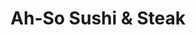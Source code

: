 ---
layout: place
title: "Ah-So Sushi & Steak"
permalink: /arizona/phoenix/ah-so-sushi-steak.html
stateAbbr: AZ
stateName: Arizona
cityName: Phoenix
seo:
  name: "Ah-So Sushi & Steak"
  type: Restaurant
  links: null
description: "Ah-So Sushi & Steak serves delicious sushi in Phoenix, Arizona. Try fresh Japanese dishes for a great dining experience. "
place_id: ChIJfbEm9L1lK4cRr9RffmW0was
photos:
  - name: >-
      places/ChIJfbEm9L1lK4cRr9RffmW0was/photos/AeeoHcJ_v-yZy2H9LY5YrQWpWmSuxy5jyWg1uwBSXx9Gan43p2MP-DjBjWiGCdRVDab5qp1OdW4TwmrpcSwd5QVX2M0IMvytVgnJo_jxJyCaA4fdX1YVZKhwB7c3bmO2KWExKK8GYW6LjRBFGJpfKHywCz4YHPaW2AvXtv23vh6-L8yGPfT-tH5u-8MDy5Gxbt1BuIoinFzL-ms1h3CzaonWPIaB_uc9EE5Vti4wdHUM1KjObvq0Om_FPsCfqZ08GZdsNffVdrDBfPJf8iCfcy2Ty01ydONwiSeW627GWkkMU_ZzS9yO_NEiHkuHuz42bx3tSLJZRVEantph1iM6qPtNd5InilU0tdFmNz-RCWGnr8AAzZS2I8FOxDivqYr5laABROLNLdnftB3pdcYsOz1fN5_UGNPJodAp4BlX0niBW9zhxFjS
    widthPx: 4800
    heightPx: 2700
    authorAttributions:
      - displayName: Walter Gonzalez
        uri: https://maps.google.com/maps/contrib/107864719891715444048
        photoUri: >-
          https://lh3.googleusercontent.com/a/ACg8ocIKM9j0-mlFb-Vz6hXSNUA5IKIefVgOr4xdXw6tykmeru7_9Q=s100-p-k-no-mo
    flagContentUri: >-
      https://www.google.com/local/imagery/report/?cb_client=maps_api_places.places_api&image_key=!1e10!2sCIHM0ogKEICAgIDEn7Dv2QE&hl=en-US
    googleMapsUri: >-
      https://www.google.com/maps/place//data=!3m4!1e2!3m2!1sCIHM0ogKEICAgIDEn7Dv2QE!2e10!4m2!3m1!1s0x872b65bdf426b17d:0xabc1b4657e5fd4af
  - name: >-
      places/ChIJfbEm9L1lK4cRr9RffmW0was/photos/AeeoHcJLkScAHJ6j1FBcOXpBrghaKke2FJQecvlb4y9MFxDLD3pAoZ4MBpzJ1a_yhCaoAyBcPee6XRP-TeTR9vyNNrFwrNbqDDLuWQvip6ht-PYll9x0L2mqqphfYerPeFYypXxv0ilnBrkHzzmNlSebskBYIOlu2HjuuGH1cXjYnBxk6_3hPIsGA5cBHI8OH0QHyxs4O8QRUGYenivrk1aOlEEJCiWxEf4Ud0Fck3LQZV74jj4mCU_FiZFd1jNe159a2seFuklThKl7l8Ojp4DuJiu_RCFI_jcmWC_Kr4qy7ewa0w
    widthPx: 448
    heightPx: 336
    authorAttributions:
      - displayName: Ah-So Sushi & Steak
        uri: https://maps.google.com/maps/contrib/118050981262015884747
        photoUri: >-
          https://lh3.googleusercontent.com/a/ACg8ocLcwvzCq1G_avLgMESq3y4OXPmbP9ajNRuKI9egVZz_n5AJRg=s100-p-k-no-mo
    flagContentUri: >-
      https://www.google.com/local/imagery/report/?cb_client=maps_api_places.places_api&image_key=!1e10!2sAF1QipPRPFY_eN9_L5dRp-Dq1q66ibWC5h5Szmens2_C&hl=en-US
    googleMapsUri: >-
      https://www.google.com/maps/place//data=!3m4!1e2!3m2!1sAF1QipPRPFY_eN9_L5dRp-Dq1q66ibWC5h5Szmens2_C!2e10!4m2!3m1!1s0x872b65bdf426b17d:0xabc1b4657e5fd4af
  - name: >-
      places/ChIJfbEm9L1lK4cRr9RffmW0was/photos/AeeoHcJGEUD6yEnuJzndk-vh1iDv17_OHlJM_8azHmEjKAKO4LyBo2WFQEcteDX8RNgKCnct-YaEdoSibnp-i8wuV48mYJjqmXBXnt_L3vJXTJ-De6Z9SfZi00sPxwQiQmS2hQ7UmPeqtUbRPu_yqIP6OUvlbaA_EO_17OqD6D4dF0J-cuaxKUcNF42aAKARdgNVDn2gCXb5LL00rDdO8TzjJAuWssbloJ3uPxPJ0gzu9odDIeKItblPI9WS2Fxz_bXe18ZMB9bdcFmyXYvgMAN1L_TuLv0FtsWQdcXRsqWjlQp9gCy2SdDPp6lGJPnPYobuyCW9OeS0iQShsNzIgpMm6e1-hx904toqQ2MgNGb5JFv8dnnKP7o80dWVPhaDt61wFVrgfkYzDd_6zsD91bQXBvgGRc0kC-OO3Ey_00mVHdIblZowEWFWgvROeZnziA
    widthPx: 4000
    heightPx: 1848
    authorAttributions:
      - displayName: Val C
        uri: https://maps.google.com/maps/contrib/102749808032446091441
        photoUri: >-
          https://lh3.googleusercontent.com/a-/ALV-UjVxZXVhSPIfsrnoRrtknFr7m8XQnG8BdwvlEDAjPLJa9DOfO1f8AA=s100-p-k-no-mo
    flagContentUri: >-
      https://www.google.com/local/imagery/report/?cb_client=maps_api_places.places_api&image_key=!1e10!2sCIABIhADydERYRYkwWfkbfMAAT3m&hl=en-US
    googleMapsUri: >-
      https://www.google.com/maps/place//data=!3m4!1e2!3m2!1sCIABIhADydERYRYkwWfkbfMAAT3m!2e10!4m2!3m1!1s0x872b65bdf426b17d:0xabc1b4657e5fd4af
  - name: >-
      places/ChIJfbEm9L1lK4cRr9RffmW0was/photos/AeeoHcJsA7gueeIr13FeoT_tkYHTB5QpZNNmyF4561ENCF1Huzeu-ltb119rB7wKl_Gu9OpGdKpH8sRjF9YytTxWomLjNjj_4KTxi_BEGP4BHBgYEho7eB7m949kzM7ysOCYxbm-qG1sPGeAObC2YVc-jZXILKfgKHxIh9QD99o1xyJ9xVuPCHaiwrwDCAivXm0BYG4BBqIr1E-e-F5kVdSBBMjrouNV7cMLbmfovKVziGYFb2lRbsmWMJOIR-xbZEPsaC-AJtpG7LVv0ezKVAaycdvKejD1jl9lDKxCbsqjnd1d48uLKicyj7wSnzTffDt4q5fxzjI99n483BjYxG3JcfKSpB44mpdEGJKoOUOtGlYqvUxqDLxreu6i51z6KY5N9Mtivd5Uy3FhNc-8ZD0yrejgbLVWViEvLHZd3uPEE3ZHtohw
    widthPx: 3072
    heightPx: 4096
    authorAttributions:
      - displayName: Jose R. Gonzales
        uri: https://maps.google.com/maps/contrib/117012056897751454115
        photoUri: >-
          https://lh3.googleusercontent.com/a-/ALV-UjW-jHlzgFVSqyf7D6utb3LQPRvzrJ39tUYq2wIekeNuWLVUl8k-CQ=s100-p-k-no-mo
    flagContentUri: >-
      https://www.google.com/local/imagery/report/?cb_client=maps_api_places.places_api&image_key=!1e10!2sCIHM0ogKEICAgIDb7_f4rwE&hl=en-US
    googleMapsUri: >-
      https://www.google.com/maps/place//data=!3m4!1e2!3m2!1sCIHM0ogKEICAgIDb7_f4rwE!2e10!4m2!3m1!1s0x872b65bdf426b17d:0xabc1b4657e5fd4af
  - name: >-
      places/ChIJfbEm9L1lK4cRr9RffmW0was/photos/AeeoHcL6Txo3l7QBQQwTeEyY4Ymq_kZap6Qg2vvfILu0xidjUJ7vVZgz98BQTI8bP2icvE33r0qepyom2jH_DwUwf11bVeKyFOmfw-ZbG79QWc03wKZgEEscIzwqkYE0xC0I5x32Qd4UwI_nd6MTbjMXSB4BCd6YiUM6bk6j80fl-8catFd6Fex8UbVVNNpRs68WjvGjqmcFL1ErbMfWJsAmijGODYcnFEIDvXqyM1AVT5TEG_TAp0fb4Y8CawRLMHl9zdx93ua0zGJm_ZkKKj6L3OnvkAI58xBPFYVWSlQSPnht_gTi7E8z5n9dxsaMJsrrZcD3dF3EKRGWWNQ0AWZc5m8NbwKLChSlrX7cGBb2PvQjzgd_q8UrSD1EHin4yHvZLJX9z-U7ertwhh4Jm-nYLx5UuaSm9Vg0Ye8FPsX5HXs1A-wQJqVjU3UdsMXMDQ
    widthPx: 4000
    heightPx: 1848
    authorAttributions:
      - displayName: Val C
        uri: https://maps.google.com/maps/contrib/102749808032446091441
        photoUri: >-
          https://lh3.googleusercontent.com/a-/ALV-UjVxZXVhSPIfsrnoRrtknFr7m8XQnG8BdwvlEDAjPLJa9DOfO1f8AA=s100-p-k-no-mo
    flagContentUri: >-
      https://www.google.com/local/imagery/report/?cb_client=maps_api_places.places_api&image_key=!1e10!2sCIABIhADycKzawULlGfkbgAAAkrQ&hl=en-US
    googleMapsUri: >-
      https://www.google.com/maps/place//data=!3m4!1e2!3m2!1sCIABIhADycKzawULlGfkbgAAAkrQ!2e10!4m2!3m1!1s0x872b65bdf426b17d:0xabc1b4657e5fd4af
  - name: >-
      places/ChIJfbEm9L1lK4cRr9RffmW0was/photos/AeeoHcJt8kXtXgCszWcikUOcrPCNFvGRcFJpTdPIqzMdtkGElUgLxnqH2IIy4NB5V3Ik40aZ9b1s-PHJKYg-6jjuMKSR9nHEjZEaEt865rPZlgAMIzfscTVQMXdFm_QvfLGPkbOHY0eM8-3Uw8wdD0aksvxhxuMJc6qfbF4_C0jkTr10DynmKRNh7PCmp9Ug9xWffA153Nzu6YY-oEnr46Br9S_APEBhI99-vQewmEPpQSMshKiaUKtKqwHhuq6iJCTU6_hKxom6MOAGOo52dloO7OB90Twa5b9a1WlkR0CZhwEWVvHGmuLLDqa_zh7cPTYTSPpU2teMdMPElghvgGSNrM_QWUxSHoQjn-IRszNRoUJ3zO23OiQ8y69fCUEPrARJL5RtB8wos9AAXtBeAMVqKaHBEbhoGBdYjT-Oct-hJo8ZsA
    widthPx: 4000
    heightPx: 3000
    authorAttributions:
      - displayName: Matt Mize
        uri: https://maps.google.com/maps/contrib/112447619426837464202
        photoUri: >-
          https://lh3.googleusercontent.com/a/ACg8ocJHNIn3Gjpr6AB3TPeDwr7sJ-nVPq3Q5SseHoiBz9-gjrW0yA=s100-p-k-no-mo
    flagContentUri: >-
      https://www.google.com/local/imagery/report/?cb_client=maps_api_places.places_api&image_key=!1e10!2sCIHM0ogKEICAgICTgaePFA&hl=en-US
    googleMapsUri: >-
      https://www.google.com/maps/place//data=!3m4!1e2!3m2!1sCIHM0ogKEICAgICTgaePFA!2e10!4m2!3m1!1s0x872b65bdf426b17d:0xabc1b4657e5fd4af
  - name: >-
      places/ChIJfbEm9L1lK4cRr9RffmW0was/photos/AeeoHcIahUvjqJWkR1Ytf0_Y2dIu4gEk8TwFF2mx9-FcadlZqHrrDNHO2f5iVbz99E7bbMgLT7VGMBb9JRAKpX528yTvsep8J4z1wpdezplaz1vApYxFKTtMhx-k8Y2xO5Q6mUZvVGfhNH8dM_4VrTpJ0OADC2a2fDsBHxwKCyDuP6RanHPLmfm--eR4ngTM9J-j3sI-CZtz9H9AmQTdjTGqrc8i_89zz49-xsQch9vx8ladSac_ybzdkSfKdXSsuILjelrweVITFHLrmZYwI0dsZHcPZZ-iarNsTduxn2rhlLwSsVvD1W8p52lGa-0me2nAYvov2KAEAsGsXtuXKHUatCwl188xIdwNwBhpAxfD21nQVzHOI_C-5qmd_hTlaRQUU82UodZS5_WBRYjePjwBOxFx94YEBN-gGcAKehEBrQh-XCC6
    widthPx: 3024
    heightPx: 4032
    authorAttributions:
      - displayName: Gabriela Mendez
        uri: https://maps.google.com/maps/contrib/110598739742177097989
        photoUri: >-
          https://lh3.googleusercontent.com/a-/ALV-UjXg-y4HpIhv0qB74QlyzUkD--bUbpr-evYbkhDGb56Nb2MBO3Q=s100-p-k-no-mo
    flagContentUri: >-
      https://www.google.com/local/imagery/report/?cb_client=maps_api_places.places_api&image_key=!1e10!2sCIHM0ogKEICAgIC1wbG9nAE&hl=en-US
    googleMapsUri: >-
      https://www.google.com/maps/place//data=!3m4!1e2!3m2!1sCIHM0ogKEICAgIC1wbG9nAE!2e10!4m2!3m1!1s0x872b65bdf426b17d:0xabc1b4657e5fd4af
  - name: >-
      places/ChIJfbEm9L1lK4cRr9RffmW0was/photos/AeeoHcIB4ZyP0XNIYiwFHBda96uaXIPxYJc_nUrqOz3xQfMTEX6nsyrS0XS6Tvh7MREQQ5TZoKobD0YbI1Ypon6H7V1HX0YBAf3cpOKUpNSj82LelqIVXKQOum2U21cb77iSV3qG-7M7jjmjnls_jBhGZvWN9_8SkITdQrrShz-dlDrcbr3gXaS6AV_BdbzKurqf4kGXG-lRcAdR99fRiF-XVbTIcbkU9WrsqrOnvwwZjiDEN4PTRZhfpZvkDgF0m6Y7xyVPBfF1smai7ItDYHb1Zls7ISd-BTJrW_VTEsy97Py282XG7QCaKsBGzsG2SxrFIwn65rKLabEcTqAEAezUjn_3xINuQZF2vRRZ78WQ834qEGBS5RLicUJ47Skxpdb9NBSMDUVpRCJHYlGDPNqOCUgreVHvzWiEVApyQ_5rWtVjVAeW
    widthPx: 4096
    heightPx: 3072
    authorAttributions:
      - displayName: Jose R. Gonzales
        uri: https://maps.google.com/maps/contrib/117012056897751454115
        photoUri: >-
          https://lh3.googleusercontent.com/a-/ALV-UjW-jHlzgFVSqyf7D6utb3LQPRvzrJ39tUYq2wIekeNuWLVUl8k-CQ=s100-p-k-no-mo
    flagContentUri: >-
      https://www.google.com/local/imagery/report/?cb_client=maps_api_places.places_api&image_key=!1e10!2sCIHM0ogKEICAgIDb7_f4nwE&hl=en-US
    googleMapsUri: >-
      https://www.google.com/maps/place//data=!3m4!1e2!3m2!1sCIHM0ogKEICAgIDb7_f4nwE!2e10!4m2!3m1!1s0x872b65bdf426b17d:0xabc1b4657e5fd4af
  - name: >-
      places/ChIJfbEm9L1lK4cRr9RffmW0was/photos/AeeoHcJQ52rB7yvOvHV-nRPHI2k6LFZXB2hKj6DfoXDhAE37kkFfxedTQVWk128QWGZ698gBT7zxYoxwpzxyb2sMLBRCOQ_V-4EGZs-rnvxL7wtBWhAk8OXqjMsJ-ClAvMU-SdfDQaG8d1l8fOCYy5aeXTC5VzaB3-gEntOFeo-7yylo-zMwdmbnLsBmilBN-n_ZZyT-EPvxNtoQnzXY_l_KRHQLa-EbN4BL50uX1Kv43oH1hGB9Rn6FmcLfcA4L2PBECSrIxK-dx6GUdqn0oYsMkpuUsqvYa2o5tLLFgKgGRf2_ix5CgsgDshEcWFvPWGGSvjRZUzg8OoSvP_lVZsG2vj_fgtB7cQQXP3BKtEiuODUoh8ikPsMuK3P_WHc4gE6Wmn2xNQsIZpJId9OBI60YRt24kbBeQWwN17_oSFreaUkX1g
    widthPx: 3024
    heightPx: 4032
    authorAttributions:
      - displayName: Jenny Harris
        uri: https://maps.google.com/maps/contrib/116997183169511910942
        photoUri: >-
          https://lh3.googleusercontent.com/a-/ALV-UjUupRtGzQC1miMA37vl0acoqdUMap3ztWRTU0miF7noJeogMwvJNw=s100-p-k-no-mo
    flagContentUri: >-
      https://www.google.com/local/imagery/report/?cb_client=maps_api_places.places_api&image_key=!1e10!2sCIHM0ogKEICAgIDv7t_7cQ&hl=en-US
    googleMapsUri: >-
      https://www.google.com/maps/place//data=!3m4!1e2!3m2!1sCIHM0ogKEICAgIDv7t_7cQ!2e10!4m2!3m1!1s0x872b65bdf426b17d:0xabc1b4657e5fd4af
  - name: >-
      places/ChIJfbEm9L1lK4cRr9RffmW0was/photos/AeeoHcLxbTI9mApA6pCR9xgXltQn6Eq1I1vJV2tL693raeS0KmqMS4vjEzkzCyEiyzzVN6qbfJLvdsN9rK6llnyItqRiRn7DkEWNcK6baBYoWlRvv_i_l0AMYvYjo9zLrunt1-RTdvV58S5PuL8E4LOZ6wdsxhjeogZPFcgfcZu0zzzMOR02CswCWmJ4cTn-UQnur_2Md5SxDWjHDDU-DAj-MTeaGAt7fbBfONITZ6iVxJkaQa6NLAJ57b7qoUPAxz9yZRVynfn_QM68HnYq_i-ss25XooLAJl7Pw71BLw2hmvYbDH-qSWEphylKNoO66k8lxk_yyMYdvgzatvC4f7OcHLIgpH-7o3OxmB_b7LJ29V2F1Pk7SIghgACqK2659qRnKORTxT0DIqYYtABeLXtkPkcvzHgvjfpz-rznMTeWRHQ
    widthPx: 3072
    heightPx: 4096
    authorAttributions:
      - displayName: Jose R. Gonzales
        uri: https://maps.google.com/maps/contrib/117012056897751454115
        photoUri: >-
          https://lh3.googleusercontent.com/a-/ALV-UjW-jHlzgFVSqyf7D6utb3LQPRvzrJ39tUYq2wIekeNuWLVUl8k-CQ=s100-p-k-no-mo
    flagContentUri: >-
      https://www.google.com/local/imagery/report/?cb_client=maps_api_places.places_api&image_key=!1e10!2sCIHM0ogKEICAgIDb7_f4Pw&hl=en-US
    googleMapsUri: >-
      https://www.google.com/maps/place//data=!3m4!1e2!3m2!1sCIHM0ogKEICAgIDb7_f4Pw!2e10!4m2!3m1!1s0x872b65bdf426b17d:0xabc1b4657e5fd4af
address: 2450 W Happy Valley Rd, Phoenix, AZ 85085, USA
street: 2450 W Happy Valley Rd
city: Phoenix
state: AZ
zip: '85085'
country: USA
neighborhood: Deer Valley
latitude: '33.714009'
longitude: '-112.111785'
accessibility_options:
  wheelchairAccessibleParking: true
  wheelchairAccessibleEntrance: true
  wheelchairAccessibleRestroom: true
  wheelchairAccessibleSeating: true
business_status: OPERATIONAL
name: Ah-So Sushi & Steak
google_maps_links:
  directionsUri: >-
    https://www.google.com/maps/dir//''/data=!4m7!4m6!1m1!4e2!1m2!1m1!1s0x872b65bdf426b17d:0xabc1b4657e5fd4af!3e0
  placeUri: https://maps.google.com/?cid=12376371598995739823
  writeAReviewUri: >-
    https://www.google.com/maps/place//data=!4m3!3m2!1s0x872b65bdf426b17d:0xabc1b4657e5fd4af!12e1
  reviewsUri: >-
    https://www.google.com/maps/place//data=!4m4!3m3!1s0x872b65bdf426b17d:0xabc1b4657e5fd4af!9m1!1b1
  photosUri: >-
    https://www.google.com/maps/place//data=!4m3!3m2!1s0x872b65bdf426b17d:0xabc1b4657e5fd4af!10e5
primary_type: Sushi Restaurant
opening_hours:
  regular: null
  current: null
secondary_opening_hours:
  regular:
    weekdayDescriptions: null
    type: null
  current:
    weekdayDescriptions: null
    type: null
phone: null
price_level: null
price_range: null
rating: null
rating_count: 0
website: null
reviews: null
parking_options: null
payment_options: null
allow_dogs: null
curbside_pickup: null
delivery: null
dine_in: null
good_for_children: null
good_for_groups: null
good_for_sports: null
live_music: null
menu_for_children: null
outdoor_seating: null
reservable: null
restroom: null
serves_beer: null
serves_breakfast: null
serves_brunch: null
serves_cocktails: null
serves_coffee: null
serves_dinner: null
serves_dessert: null
serves_lunch: null
serves_vegetarian_food: null
serves_wine: null
takeout: null
update_category: essentials
summary: null

---